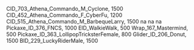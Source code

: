  CID_703_Athena_Commando_M_Cyclone, 1500
CID_452_Athena_Commando_F_CyberFu, 1200
CID_515_Athena_Commando_M_BarbequeLarry, 1500
na
na
na
Pickaxe_ID_376_FNCS, 1000
EID_WalkieWalk, 500
Wrap_167_Mastermind, 500
Pickaxe_ID_363_LollipopTricksterFemale, 800
Glider_ID_206_Donut, 1500
BID_229_LuckyRiderMale, 1500
